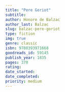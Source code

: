 ```yaml
---
title: "Pere Goriot"
subtitle: 
author: Honore de Balzac
author_last: Balzac
slug: balzac-pere-goriot
type: fiction
img: true
genre: classic
isbn: 9780393971668
goodreads_id: 59145
publish_year: 1835
pages: 370
rating: 
date_started:
date_completed:
priority: medium
---
```

